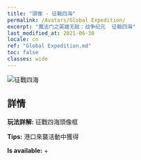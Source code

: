 ```yaml
---
title: "頭像 - 征戰四海"
permalink: /Avatars/Global Expedition/
excerpt: "魔法门之英雄无敌：战争纪元  征戰四海"
last_modified_at: 2021-06-30
locale: cn
ref: "Global Expedition.md"
toc: false
classes: wide
---
```

 ![征戰四海](/images/a/avatarFrame_201.png)

## 詳情

 **玩法詳解:** 征戰四海頭像框 

 **Tips:** 港口來襲活動中獲得 

 **Is available:**  + 

